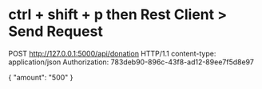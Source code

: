 # ctrl + shift + p then Rest Client > Send Request
POST http://127.0.0.1:5000/api/donation HTTP/1.1
content-type: application/json
Authorization: 783deb90-896c-43f8-ad12-89ee7f5d8e97

{
    "amount": "500"
}